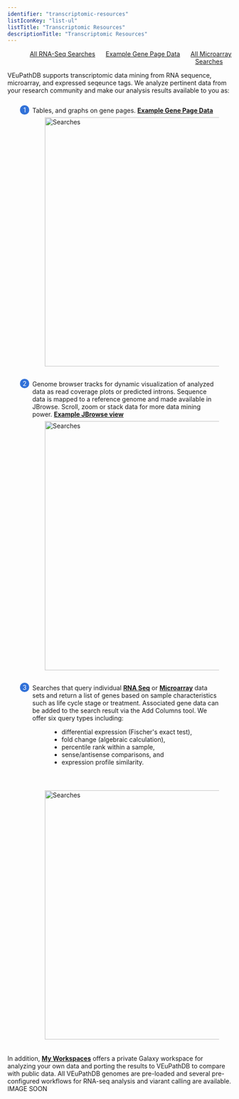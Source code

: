```yaml
---
identifier: "transcriptomic-resources"
listIconKey: "list-ul"
listTitle: "Transcriptomic Resources"
descriptionTitle: "Transcriptomic Resources"
---
```

<style>
  .transcriptomic-resources-feature {
    margin: auto;
  }
  .transcriptomic-resources-feature--panels {
    display: flex;
    flex-wrap: wrap;
    align-items: flex-start;
    counter-reset: panel;
  }
  .transcriptomic-resources-feature--panels > * {
    overflow: hidden;
    margin: 0 2em;
  }
  .transcriptomic-resources-feature--panels > * > div {
    margin-top: 1em;
    margin-left: 2em;
    position: relative;
  }
  .transcriptomic-resources-feature--panels > * img {
    margin-left: 2em;
  }
  .transcriptomic-resources-feature--panels > * > div:before {
    counter-increment: panel;
    content: counter(panel);
    background: #3171d8;
    border-radius: 1em;
    height: 1.5em;
    width: 1.5em;
    display: inline-flex;
    justify-content: center;
    align-items: center;
    margin-right: .5em;
    color: white;
    position: absolute;
    left: -2em;
    top: -0.25em;
  }
  #topright {
    text-align: right;
  }

</style>
<div id="topright">
   <a href="/a/app/search/transcript/GenesByRNASeqEvidence">All RNA-Seq Searches</a>&nbsp; &nbsp; &nbsp;
   <a href="/a/app/record/gene/PF3D7_1133400#ExpressionGraphs">Example Gene Page Data</a>&nbsp; &nbsp; &nbsp;
   <a href="/a/app/search/transcript/GenesByMicroarrayEvidence">All Microarray Searches</a>&nbsp; &nbsp; &nbsp;
</div>
<div class="transcriptomic-resources-feature">
<p class="card-text">VEuPathDB supports transcriptomic data mining from RNA sequence, microarray, and expressed seqeunce tags. We analyze pertinent data from your research community and make our analysis results available to you as:</p>

<div class="transcriptomic-resources-feature--panels">
  <div>
    <div>Tables, and graphs on gene pages.  <a href="/a/app/record/gene/PF3D7_1133400#ExpressionGraphs"><b>Example Gene Page Data</b></a>  </div>
      <img style="width: 40em; margin-top: .5em; margin-left: 4em;" src="{{ "/assets/images/resources_tools/Transcript-Table-Graph.png" | absolute_url }}" alt="Searches"/><br/><br/>
  </div>
  <div>
    <div>Genome browser tracks for dynamic visualization of analyzed data as read coverage plots or predicted introns. Sequence data is mapped to a reference genome and made available in JBrowse. Scroll, zoom or stack data for more data mining power. <a href="/a/app/jbrowse?data=/a/service/jbrowse/tracks/default&tracks=gene"><b>Example JBrowse view</b></a></div>
      <img style="width: 40em; margin-top: .5em; margin-left: 4em;" src="{{ "/assets/images/resources_tools/Transcript-JBrowse-2.png" | absolute_url }}" alt="Searches"/><br/><br/>
  </div>
  <div>
    <div>Searches that query individual <a href="/a/app/search/transcript/GenesByRNASeqEvidence"><b>RNA Seq</b></a> or <a href="/a/app/search/transcript/GenesByMicroarrayEvidence"><b>Microarray</b></a> data sets and return a list of genes based on sample characteristics such as life cycle stage or treatment. Associated gene data can be added to the search result via the Add Columns tool.  We offer six query types including:
       <div style="margin-left: 3em;">
       <ul>
         <li>differential expression (Fischer's exact test),</li>
         <li>fold change (algebraic calculation),</li>
         <li>percentile rank within a sample,</li>
         <li>sense/antisense comparisons, and</li>
         <li>expression profile similarity.</li> 
       </ul>  
       </div>
       <br/><br/>
     </div>
      <img style="width: 40em; margin-top: .5em; margin-left: 4em;" src="{{ "/assets/images/resources_tools/transcript-add-column-crop-box.png" | absolute_url }}" alt="Searches"/>
  </div>
  </div>
<br/><br/>
 In addition, <a href="/a/app/galaxy-orientation"><b>My Workspaces</b></a> offers a private Galaxy workspace for analyzing your own data and porting the results to VEuPathDB to compare with public data.  All VEuPathDB genomes are pre-loaded and several pre-configured workflows for RNA-seq analysis and viarant calling are available.   IMAGE SOON 
</div>
